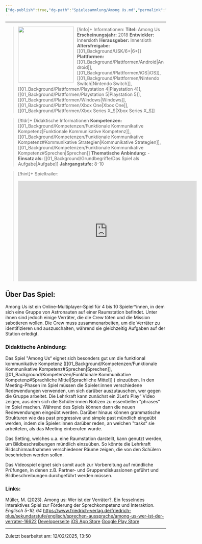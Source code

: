 ```yaml
---
{"dg-publish":true,"dg-path":"Spielesammlung/Among Us.md","permalink":"/spielesammlung/among-us/","noteIcon":"1"}
---
```


---
>[!info]+ Informationen:
><img src = "https://images.igdb.com/igdb/image/upload/t_cover_big/co6kqt.webp"
>style="float:left;height:175px;padding-right:10px">**Titel:** Among Us
>**Erscheinungsjahr:** 2018
>**Entwickler:** Innersloth
>**Herausgeber:** Innersloth
>**Altersfreigabe:** [[01_Background/USK/6+\|6+]]
>**Plattformen:** [[01_Background/Plattformen/Android\|Android]],[[01_Background/Plattformen/iOS\|iOS]],[[01_Background/Plattformen/Nintendo Switch\|Nintendo Switch]],[[01_Background/Plattformen/Playstation 4\|Playstation 4]],[[01_Background/Plattformen/Playstation 5\|Playstation 5]],[[01_Background/Plattformen/Windows\|Windows]],[[01_Background/Plattformen/Xbox One\|Xbox One]],[[01_Background/Plattformen/Xbox Series X_S\|Xbox Series X_S]]

>[!tldr]+ Didaktische Informationen
>**Kompetenzen:** [[01_Background/Kompetenzen/Funktionale Kommunikative Kompetenz\|Funktionale Kommunikative Kompetenz]],[[01_Background/Kompetenzen/Funktionale Kommunikative Kompetenz#Kommunikative Strategien\|Kommunikative Strategien]],[[01_Background/Kompetenzen/Funktionale Kommunikative Kompetenz#Sprechen\|Sprechen]]
>**Thematische Anbindung:** \-
>**Einsatz als:** [[01_Background/Grundbegriffe/Das Spiel als Aufgabe\|Aufgabe]]
>**Jahrgangstufe:** 8-10

>[!hint]+ Spieltrailer:
><iframe width="560" height="315" src="https://www.youtube.com/embed/0YKjFoGxbec?si=5vc6rL-kKbCwyJEZ" title="YouTube video player" frameborder="0" allow="accelerometer; autoplay; clipboard-write; encrypted-media; gyroscope; picture-in-picture; web-share" referrerpolicy="strict-origin-when-cross-origin" allowfullscreen></iframe>


## Über Das Spiel:
Among Us ist ein Online-Multiplayer-Spiel für 4 bis 10 Spieler\*innen, in dem sich eine Gruppe von Astronauten auf einer Raumstation befindet. Unter ihnen sind jedoch einige Verräter, die die Crew töten und die Mission sabotieren wollen. Die Crew muss zusammenarbeiten, um die Verräter zu identifizieren und auszuschalten, während sie gleichzeitig Aufgaben auf der Station erledigt.

### Didaktische Anbindung:

Das Spiel "Among Us“ eignet sich besonders gut um die funktional kommunikative Kompetenz ([[01_Background/Kompetenzen/Funktionale Kommunikative Kompetenz#Sprechen\|Sprechen]], [[01_Background/Kompetenzen/Funktionale Kommunikative Kompetenz#Sprachliche Mittel\|Sprachliche Mittel]] ) einzuüben. In den Meeting-Phasen im Spiel müssen die Spieler:innen verschiedene Redewendungen verwenden, um sich darüber auszutauschen, wer gegen die Gruppe arbeitet. Die Lehrkraft kann zunächst ein 2Let’s Play“ Video zeigen, aus dem sich die Schüler:innen Notizen zu essentiellen "phrases“ im Spiel machen. Während des Spiels können dann die neuen Redewendungen eingeübt werden. Darüber hinaus können grammatische Strukturen wie das past progressive und simple past mündlich eingeübt werden, indem die Spieler:innen darüber reden, an welchen "tasks“ sie arbeiteten, als das Meeting einberufen wurde.

Das Setting, welches u.a. eine Raumstation darstellt, kann genutzt werden, um Bildbeschreibungen mündlich einzuüben. So könnte die Lehrkraft Bildschirmaufnahmen verschiedener Räume zeigen, die von den Schülern beschrieben werden sollen.

Das Videospiel eignet sich somit auch zur Vorbereitung auf mündliche Prüfungen, in denen z.B. Partner- und Gruppendiskussionen geführt und Bildbeschreibungen durchgeführt werden müssen. 
### Links:
Müller, M. (2023). Among us: Wer ist der Verräter?. Ein fesselndes interaktives Spiel zur Förderung der Sprechkompetenz und Interaktion. *Englisch 5-10, 64* https://www.friedrich-verlag.de/friedrich-plus/sekundarstufe/englisch/sprechen-aussprache/among-us-wer-ist-der-verrater-16622
[Developerseite](https://www.innersloth.com/)
[iOS App Store](https://apps.apple.com/de/app/among-us/id1351168404)
[Google Play Store](https://play.google.com/store/apps/details?id=com.innersloth.spacemafia&hl=de)


---
Zuletzt bearbeitet am: 12/02/2025, 13:50
